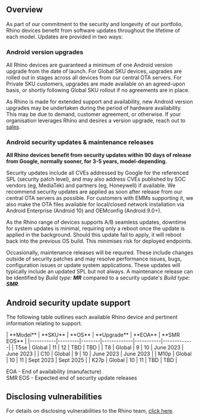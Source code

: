 ## Overview

As part of our commitment to the security and longevity of our portfolio, Rhino devices benefit from software updates throughout the lifetime of each model. Updates are provided in two ways:

### Android version upgrades

All Rhino devices are guaranteed a minimum of one Android version upgrade from the date of launch. For Global SKU devices, upgrades are rolled out in stages across all devices from our central OTA servers. For Private SKU customers, upgrades are made available on an agreed-upon basis, or shortly following Global SKU rollout if no agreements are in place.

As Rhino is made for extended support and availability, new Android version upgrades may be undertaken during the period of hardware availability. This may be due to demand, customer agreement, or otherwise. If your organisation leverages Rhino and desires a version upgrade, reach out to [sales](mailto:sales@socialmobile.com).

### Android security updates & maintenance releases

**All Rhino devices benefit from security updates within 90 days of release from Google, normally sooner, for 3-5 years, model-depending.**

Security updates include all CVEs addressed by Google for the referenced SPL (security patch level), and may also address CVEs published by SOC vendors (eg, MediaTek) and partners (eg, Honeywell) if available. We recommend security updates are applied as soon after release from our central OTA servers as possible. For customers with EMMs supporting it, we also make the OTA files available for local/closed network installation via Android Enterprise (Android 10) and OEMconfig (Android 9.0+).

As the Rhino range of devices supports A/B seamless updates, downtime for system updates is minimal, requiring only a reboot once the update is applied in the background. Should this update fail to apply, it will reboot back into the previous OS build. This minimises risk for deployed endpoints.

Occasionally, maintenance releases will be required. These include changes outside of security patches and may resolve performance issues, bugs, configuration issues or update system applications. These updates will typically include an updated SPL but not always. A maintenance release can be identified by _Build type: **MR**_ compared to a security update's _Build type: **SMR**_.

## Android security update support

The following table outlines each available Rhino device and pertinent information relating to support.
<div id="support_table" markdown="1">
| **Model** | **SKU** | **OS** | **Upgrade** | **EOA**   | **SMR EOS** |
|-----------|---------|--------|-------------|-----------|-------------|
| T5se      | Global  | 11     | 12          | TBD       | TBD         |
| T8        | Global  | 9      | 10          | June 2023 | June 2023   |
| C10       | Global  | 9      | 10          | June 2023 | June 2023   |
| M10p      | Global  | 10     | 11          | Sept 2023 | Sept 2025   |
| K27p      | Global  | 10     | 11          | TBD       | TBD         |

EOA - End of availability (manufacture)  
SMR EOS - Expected end of security update releases  
</div>

## Disclosing vulnerabilities

For details on disclosing vulnerabilities to the Rhino team, [click here](/security/vulnerability-disclosure).
